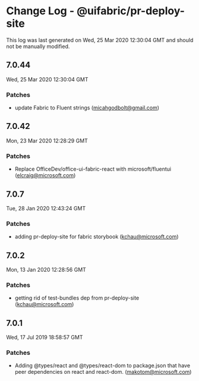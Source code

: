 # Change Log - @uifabric/pr-deploy-site

This log was last generated on Wed, 25 Mar 2020 12:30:04 GMT and should not be manually modified.

## 7.0.44
Wed, 25 Mar 2020 12:30:04 GMT

### Patches

- update Fabric to Fluent strings (micahgodbolt@gmail.com)
## 7.0.42
Mon, 23 Mar 2020 12:28:29 GMT

### Patches

- Replace OfficeDev/office-ui-fabric-react with microsoft/fluentui (elcraig@microsoft.com)
## 7.0.7
Tue, 28 Jan 2020 12:43:24 GMT

### Patches

- adding pr-deploy-site for fabric storybook (kchau@microsoft.com)
## 7.0.2
Mon, 13 Jan 2020 12:28:56 GMT

### Patches

- getting rid of test-bundles dep from pr-deploy-site (kchau@microsoft.com)
## 7.0.1
Wed, 17 Jul 2019 18:58:57 GMT

### Patches

- Adding @types/react and @types/react-dom to package.json that have peer dependencies on react and react-dom. (makotom@microsoft.com)
